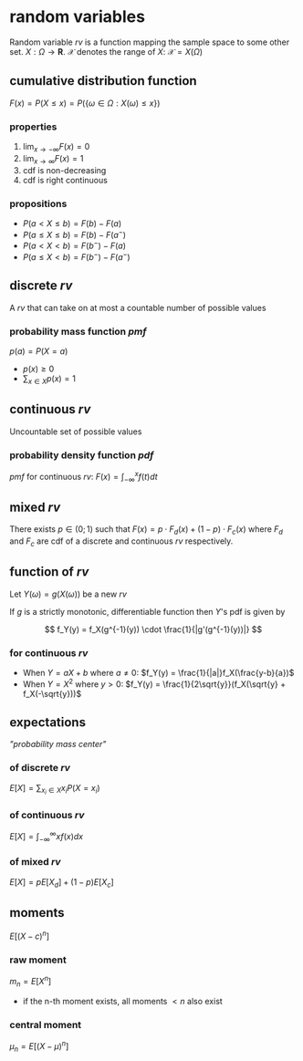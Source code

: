 # random variables

Random variable $rv$ is a function mapping the sample space to some other set. $X: \Omega \to \mathbf{R}$. $\mathcal{X}$ denotes the range of $X$: $\mathcal{X} = X(\Omega)$

## cumulative distribution function

$F(x) = P(X \le x) = P(\{\omega \in \Omega : X(\omega) \le x\})$

### properties

1. $\lim_{x\to -\infty} F(x) = 0$
2. $\lim_{x\to \infty} F(x) = 1$
3. cdf is non-decreasing
4. cdf is right continuous

### propositions

- $P(a < X \le b) = F(b) - F(a)$
- $P(a \le X \le b) = F(b) - F(a^-)$
- $P(a < X < b) = F(b^-) - F(a)$
- $P(a \le X < b) = F(b^-) - F(a^-)$

## discrete $rv$

A $rv$ that can take on at most a countable number of possible values

### probability mass function $pmf$

$p(a) = P(X = a)$

- $p(x) \ge 0$
- $\sum_{x\in X}p(x) = 1$

## continuous $rv$

Uncountable set of possible values

### probability density function $pdf$

$pmf$ for continuous $rv$: $F(x) = \int_{-\infty}^{x} f(t)dt$

## mixed $rv$

There exists $p \in (0; 1)$ such that $F(x) = p \cdot F_d(x) + (1 - p)\cdot F_c(x)$ where $F_d$ and $F_c$ are cdf of a discrete and continuous $rv$ respectively.

## function of $rv$

Let $Y(\omega) = g(X(\omega))$ be a new $rv$

If $g$ is a strictly monotonic, differentiable function then $Y$'s pdf is given by

$$
f_Y(y) = f_X(g^{-1}(y)) \cdot \frac{1}{|g'(g^{-1}(y))|}
$$

### for continuous $rv$

- When $Y = aX + b$ where $a \ne 0$: $f_Y(y) = \frac{1}{|a|}f_X(\frac{y-b}{a})$
- When $Y = X^2$ where $y > 0$: $f_Y(y) = \frac{1}{2\sqrt{y}}(f_X(\sqrt{y} + f_X(-\sqrt{y}))$

## expectations

_"probability mass center"_

### of discrete $rv$

$E[X] = \sum_{x_i \in X} x_iP(X = x_i)$

### of continuous $rv$

$E[X] = \int_{-\infty}^\infty xf(x) dx$

### of mixed $rv$

$E[X] = pE[X_d] + (1 - p)E[X_c]$

## moments

$E[(X - c)^n]$

### raw moment

$m_n = E[X^n]$

- if the n-th moment exists, all moments $<n$ also exist

### central moment

$\mu_n =  E[(X - \mu)^n]$
